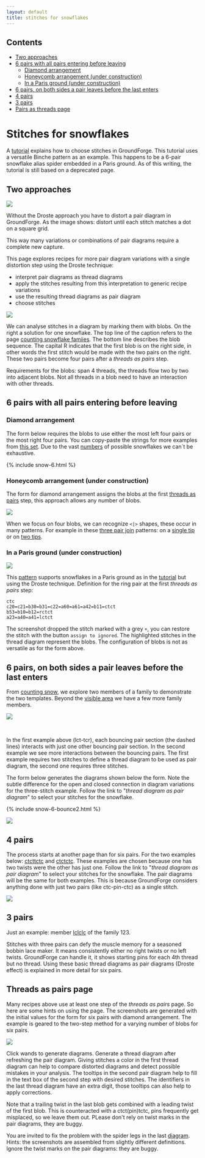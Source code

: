 ```yaml
---
layout: default
title: stitches for snowflakes
---
```


Contents
--------

- [Two approaches](#two-approaches)
- [6 pairs with all pairs entering before leaving](#6-pairs-with-all-pairs-entering-before-leaving)
  - [Diamond arrangement](#diamond-arrangement)
  - [Honeycomb arrangement (under construction)](#honeycomb-arrangement-under-construction)
  - [In a Paris ground (under construction)](#in-a-paris-ground-under-construction)
- [6 pairs, on both sides a pair leaves before the last enters](#6-pairs-on-both-sides-a-pair-leaves-before-the-last-enters)
- [4 pairs](#4-pairs)
- [3 pairs](#3-pairs)
- [Pairs as threads page](#threads-as-pairs-page)

Stitches for snowflakes
=======================

A [tutorial] explains how to choose stitches in GroundForge.
This tutorial uses a versatile Binche pattern as an example. 
This happens to be a 6-pair snowflake alias spider embedded in a Paris ground.
As of this writing, the tutorial is still based on a deprecated page. 

[tutorial]: /GroundForge-help/Binche

Two approaches
--------------

![](connect-dots.svg?align=right)

Without the Droste approach you have to distort a pair diagram in GroundForge.
As the image shows: distort until each stitch matches a dot on a square grid.

This way many variations or combinations of pair diagrams require a complete new capture. 

This page explores recipes for more pair diagram variations with a single distortion step using the Droste technique:
* interpret pair diagrams as thread diagrams
* apply the stitches resulting from this interpretation to generic recipe variations
* use the resulting thread diagrams as pair diagram
* choose stitches

![](blobs.svg?align=right)

We can analyse stitches in a diagram by marking them with blobs.
On the right a solution for one snowflake.
The top line of the caption refers to the page [counting snowflake famiies](../counting-snow).
The bottom line describes the blob sequence.
The capital R indicates that the first blob is on the right side,
in other words the first stitch would be made with the two pairs on the right.
These two pairs become four pairs after a _threads as pairs_ step.

Requirements for the blobs: span 4 threads, 
the threads flow two by two into adjacent blobs.
Not all threads in a blob need to have an interaction with other threads.


6 pairs with all pairs entering before leaving
----------------------------------------------

### Diamond arrangement

The form below requires the blobs to use either the most left four pairs or the most right four pairs.
You can copy-paste the strings for more examples from 
<a href="../counting-snow/654321.svg" target="_blank">this set</a>.
Due to the vast [numbers](../counting-snow) of possible snowflakes we can´t be exhaustive.

{% include snow-6.html %}

### Honeycomb arrangement (under construction)

The form for diamond arrangement assigns the blobs at the first [threads as pairs](#threads-as-pairs-page) step,
this approach allows any number of blobs.

![](fish-base-for-star.png?align=right)

When we focus on four blobs, we can recognize `<|>` shapes, these occur in many patterns.
For example in these [three pair join](../misca#3-paired-join) patterns:
on a [single tip](/GroundForge/stitches?patchWidth=12&patchHeight=20&b1=clcrc&a1=c&d3=clcrclll&a3=cttt&c4=c&b4=crclc&d6=crclcrrr&c6=cttt&tile=76x-,yxxy,6-x4,x24-,xxww,x-27&tileStitch=ctct&shiftColsSW=0&shiftRowsSW=6&shiftColsSE=4&shiftRowsSE=6)
or on [two tips](/GroundForge/stitches?patchWidth=8&patchHeight=12&d1=c&b1=ctct&l2=ctctrrr&d2=crclcrrr&c2=crclc&b2=ctcttt&a2=ctctl&d3=cttt&k4=ctct&c4=c&l5=ctctrr&k5=ctctrr&d5=clcrc&c5=clcrclll&a5=ctctll&c6=cttt&footside=x4,48,xx,x-,1z,xw&tile=-5,68,-7,5-,12,4-&headside=-x,V8,YX,7X,17,XX&footsideStitch=ctct&tileStitch=ctc&headsideStitch=ctct&shiftColsSW=0&shiftRowsSW=6&shiftColsSE=2&shiftRowsSE=6).

### In a Paris ground (under construction)

![](snow-in-paris.png?align=right)

This [pattern](/GroundForge/stitches.html?patchWidth=19&patchHeight=16&tile=-5-,6-5,-5-,5-5,-58,5-4&shiftColsSW=0&shiftRowsSW=6&shiftColsSE=3&shiftRowsSE=3&b1=ct&c2=ct&a2=cllcr&b3=cl&c4=ctc&a4=ct&c5=-&b5=crrcl&c6=ctc&a6=cr&droste2=ctc,c20=c21=b30=b31=c22=a60=a61=a42=b11=ctct,b53=b10=b12=rctct,a23=a40=a41=lctct)
supports snowflakes in a Paris ground as in the [tutorial] but using the Droste technique. Definition for the ring pair at the first _threads as pairs_ step:

    ctc
    c20=c21=b30=b31=c22=a60=a61=a42=b11=ctct
    b53=b10=b12=rctct
    a23=a40=a41=lctct

The screenshot dropped the stitch marked with a grey `+`,
you can restore the stitch with the button `assign to ignored`.
The highlighted stitches in the thread diagram represent the blobs.
The configuration of blobs is not as versatile as for the form above.

6 pairs, on both sides a pair leaves before the last enters
-----------------------------------------------------------

From [counting snow](../counting-snow), we explore two members of a family to demonstrate the two templates.
Beyond the [visible area](#save-and-edit-images) we have a few more family members.

![](4-3254-2.svg?align-right)

&nbsp;

In the first example above (lct-tcr), each bouncing pair section (the dashed lines) interacts with just one other bouncing pair section.
In the second example we see more interactions between the bouncing pairs.
The first example requires two stitches to define a thread diagram to be used as pair diagram, the second one requires three stitches.

The form below generates the diagrams shown below the form.
Note the subtle difference for the open and closed connection in diagram variations for the three-stitch example.
Follow the link to "_thread diagram as pair diagram_" to select your stitches for the snowflake.

{% include snow-6-bounce2.html %}

![](4-3254-2.png)

4 pairs
-------

The process starts at another page than for six pairs.
For the two examples below:
[ctcttctc](/GroundForge/stitches.html?patchWidth=7&patchHeight=9&tile=5-&shiftColsSW=-1&shiftRowsSW=1&shiftColsSE=1&shiftRowsSE=1&a1=ctcttctc)
and [ctctctc](/GroundForge/stitches.html?patchWidth=7&patchHeight=9&tile=5-&shiftColsSW=-1&shiftRowsSW=1&shiftColsSE=1&shiftRowsSE=1&a1=ctctctc&droste2=ct,c25=d31=d32=d50=d51=d53=d70=d71=d73=ctc,d32=ctcr,d73=ctct,d53=d70=d71=ctcl).
These examples are chosen because one has two twists were the other has just one.
Follow the link to "_thread diagram as pair diagram_" to select your stitches for the snowflake.
The pair diagrams will be the same for both examples.
This is because GroundForge considers anything done with just two pairs (like ctc-pin-ctc) as a single stitch.

![](same-drostes.svg)


3 pairs
-------

Just an example: member
[lclclc](/GroundForge/droste.html?patchWidth=7&patchHeight=9&tile=5-&shiftColsSW=-1&shiftRowsSW=1&shiftColsSE=1&shiftRowsSE=1&a1=https://d-bl.github.io/GroundForge/droste.html?patchWidth=7&patchHeight=9&tile=5-&shiftColsSW=-1&shiftRowsSW=1&shiftColsSE=1&shiftRowsSE=1&a1=lclclc&droste2=ctc&droste2=ctc)
of the family 123.

Stitches with three pairs can defy the muscle memory for a seasoned bobbin lace maker.
It means consistently either no right twists or no left twists.
GroundForge can handle it, it shows starting pins for each 4th thread but no thread.
Using these basic thread diagrams as pair diagrams (Droste effect) is explained in more detail for six pairs. 

Threads as pairs page
---------------------

Many recipes above use at least one step of the _threads as pairs_ page.
So here are some hints on using the page.
The screenshots are generated with the initial values for the form for six pairs with diamond arrangement.
The example is geared to the two-step method for a varying number of blobs for six pairs.

![](blobs-drostes.png)

Click wands to generate diagrams. Generate a thread diagram after refreshing the pair diagram.
Giving stitches a color in the first thread diagram
can help to compare distorted diagrams and detect possible mistakes in your analysis.
The tooltips in the second pair diagram help to fill in the text box of the second step with desired stitches.
The identifiers in the last thread diagram have an extra digit,
those tooltips can also help to apply corrections.

Note that a trailing twist in the last blob gets combined with a leading twist of the first blob.
This is counteracted with a ctct(pin)tctc, pins frequently get misplaced, so we leave them out.
PLease don't rely on twist marks in the pair diagrams, they are buggy.

You are invited to fix the problem with the spider legs in the last [diagram](/GroundForge/droste?droste2=b10=rclc,b11=ctc,b12=ctc,b13=crcl,&b1=rcrc&droste3=ctc,b133=ctcttctc&patchWidth=3&patchHeight=5&paintStitches=rcrc&tile=-5&shiftColsSW=-1&shiftRowsSW=1&shiftColsSE=1&shiftRowsSE=1#).
Hints: the screenshots are assembled from slightly different definitions. Ignore the twist marks on the pair diagrams: they are buggy.
